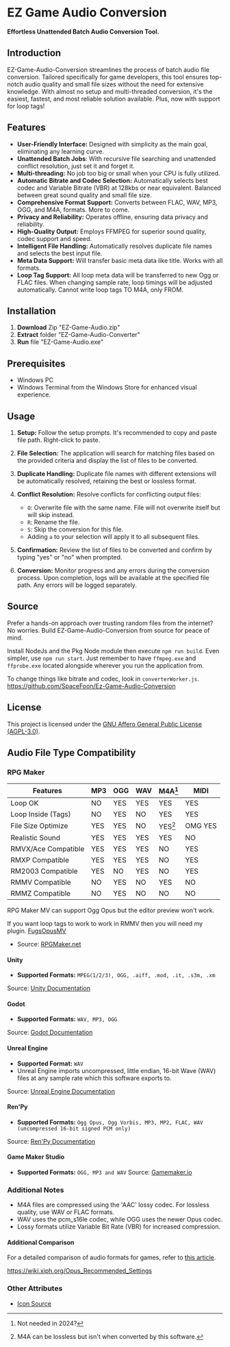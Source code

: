 # EZ Game Audio Conversion

**Effortless Unattended Batch Audio Conversion Tool.**

## Introduction

EZ-Game-Audio-Conversion streamlines the process of batch audio file conversion. Tailored specifically for game developers, this tool ensures top-notch audio quality and small file sizes without the need for extensive knowledge. With almost no setup and multi-threaded conversion, it's the easiest, fastest, and most reliable solution available. Plus, now with support for loop tags!

## Features

- **User-Friendly Interface:** Designed with simplicity as the main goal, eliminating any learning curve.
- **Unattended Batch Jobs**: With recursive file searching and unattended conflict resolution, just set it and forget it.
- **Multi-threading:** No job too big or small when your CPU is fully utilized.
- **Automatic Bitrate and Codec Selection:** Automatically selects best codec and Variable Bitrate (VBR) at 128kbs or near equivalent. Balanced between great sound quality and small file size.
- **Comprehensive Format Support:** Converts between FLAC, WAV, MP3, OGG, and M4A, formats. More to come.
- **Privacy and Reliability:** Operates offline, ensuring data privacy and reliability.
- **High-Quality Output:** Employs FFMPEG for superior sound quality, codec support and speed.
- **Intelligent File Handling:** Automatically resolves duplicate file names and selects the best input file.
- **Meta Data Support:** Will transfer basic meta data like title. Works with all formats.
- **Loop Tag Support:** All loop meta data will be transferred to new Ogg or FLAC files. When changing sample rate, loop timings will be adjusted automatically. Cannot write loop tags TO M4A, only FROM.

## Installation

1. **Download** Zip "EZ-Game-Audio.zip"
2. **Extract**  folder "EZ-Game-Audio-Converter"
3. **Run** file "EZ-Game-Audio.exe"

## Prerequisites

- Windows PC
- Windows Terminal from the Windows Store for enhanced visual experience.

## Usage

1. **Setup:** Follow the setup prompts. It's recommended to copy and paste file path. Right-click to paste.

2. **File Selection:** The application will search for matching files based on the provided criteria and display the list of files to be converted.

3. **Duplicate Handling:** Duplicate file names with different extensions will be automatically resolved, retaining the best or lossless format.

4. **Conflict Resolution:** Resolve conflicts for conflicting output files:
   - `O`: Overwrite file with the same name. File will not overwrite itself but will skip instead.
   - `R`: Rename the file.
   - `S`: Skip the conversion for this file.
   - Adding `a` to your selection will apply it to all subsequent files.

5. **Confirmation:** Review the list of files to be converted and confirm by typing "yes" or "no" when prompted.

6. **Conversion:** Monitor progress and any errors during the conversion process. Upon completion, logs will be available at the specified file path. Any errors will be logged separately.

## Source

Prefer a hands-on approach over trusting random files from the internet? No worries. Build EZ-Game-Audio-Conversion from source for peace of mind.

Install NodeJs and the Pkg Node module then execute `npm run build`. Even simpler, use `npm run start`. Just remember to have `ffmpeg.exe` and `ffprobe.exe` located alongside wherever you run the application from.

To change things like bitrate and codec, look in `converterWorker.js`. 
<https://github.com/SpaceFoon/Ez-Game-Audio-Conversion>

## License

This project is licensed under the [GNU Affero General Public License (AGPL-3.0)](https://www.gnu.org/licenses/agpl-3.0.txt).

## Audio File Type Compatibility

### RPG Maker

| Features |  MP3 |  OGG | WAV | M4A[^1] | MIDI |
|--|--|--|--|--|--|
| Loop OK | NO | YES | YES | YES | YES |
| Loop Inside (Tags) | NO | YES | NO | YES | YES |
| File Size Optimize | YES | YES | NO | YES[^2] | OMG YES |
| Realistic Sound | YES | YES | YES | YES | NO |
| RMVX/Ace Compatible| YES | YES | YES | NO | YES |
| RMXP Compatible | YES | YES | YES | NO | YES |
| RM2003 Compatible | YES | NO | YES | NO | YES |
| RMMV Compatible | NO | YES | NO | YES | NO |
| RMMZ Compatible | NO | YES | NO | NO | NO |

RPG Maker MV can support Ogg Opus but the editor preview won't work. 

If you want loop tags to work to work in RMMV then you will need my plugin. [FugsOpusMV](https://github.com/SpaceFoon/FugsOpusMV)
[^1]: Not needed in 2024?
[^2]: M4A can be lossless but isn't when converted by this software.

- Source: [RPGMaker.net](https://rpgmaker.net/articles/2633/)

#### Unity

- **Supported Formats:** `MPEG(1/2/3), OGG, .aiff, .mod, .it, .s3m, .xm`

Source: [Unity Documentation](https://docs.unity3d.com/352/Documentation/Manual/AudioFiles.html)

#### Godot

- **Supported Formats:** `WAV, MP3, OGG`

Source: [Godot Documentation](https://docs.godotengine.org/en/stable/tutorials/assets_pipeline/importing_audio_samples.html#supported-audio-formats)

#### Unreal Engine

- **Supported Format:** `WAV`
- Unreal Engine imports uncompressed, little endian, 16-bit Wave (WAV) files at any sample rate which this software exports to.

Source: [Unreal Engine Documentation](https://docs.unrealengine.com/4.27/en-US/WorkingWithAudio/ImportingAudio/)

#### Ren'Py

- **Supported Formats:** `Ogg Opus, Ogg Vorbis, MP3, MP2, FLAC, WAV (uncompressed 16-bit signed PCM only)`

Source: [Ren'Py Documentation](https://www.renpy.org/doc/html/audio.html)

#### Game Maker Studio

- **Supported Formats:** `OGG, MP3 and WAV`
Source: [Gamemaker.io](https://manual.gamemaker.io/monthly/en/GameMaker_Language/GML_Reference/Asset_Management/Audio/Audio.htm)

### Additional Notes

- M4A files are compressed using the 'AAC' lossy codec. For lossless quality, use WAV or FLAC formats.
- WAV uses the pcm_s16le codec, while OGG uses the newer Opus codec.
- Lossy formats utilize Variable Bit Rate (VBR) for increased compression.

#### Additional Comparison

For a detailed comparison of audio formats for games, refer to [this article](https://dev.to/tenry/comparison-of-audio-formats-for-games-jak).

https://wiki.xiph.org/Opus_Recommended_Settings



### Other Attributes

- [Icon Source](https://icon-icons.com/icon/audio-x-generic/36263)
